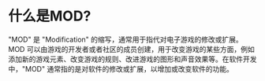 # 什么是MOD?

"MOD" 是 "Modification" 的缩写，通常用于指代对电子游戏的修改或扩展。MOD 可以由游戏的开发者或者社区的成员创建，用于改变游戏的某些方面，例如添加新的游戏元素、改变游戏的规则、改进游戏的图形和声音效果等。在软件开发中，"MOD" 通常指的是对软件的修改或扩展，以增加或改变软件的功能。